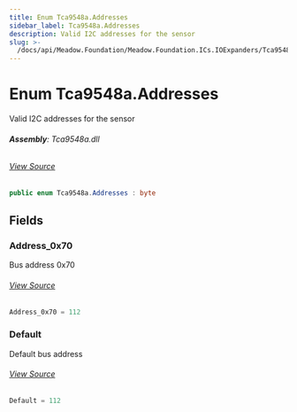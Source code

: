```yaml
---
title: Enum Tca9548a.Addresses
sidebar_label: Tca9548a.Addresses
description: Valid I2C addresses for the sensor
slug: >-
  /docs/api/Meadow.Foundation/Meadow.Foundation.ICs.IOExpanders/Tca9548a.Addresses
---
```

# Enum Tca9548a.Addresses
Valid I2C addresses for the sensor

###### **Assembly**: Tca9548a.dll
###### [View Source](https://github.com/WildernessLabs/Meadow.Foundation.git/blob/develop/Source/Meadow.Foundation.Peripherals/ICs.IOExpanders.TCA9548A/Driver/Tca9548A.Addresses.cs#L8)
```csharp title="Declaration"
public enum Tca9548a.Addresses : byte
```
## Fields
### Address_0x70
Bus address 0x70
###### [View Source](https://github.com/WildernessLabs/Meadow.Foundation.git/blob/develop/Source/Meadow.Foundation.Peripherals/ICs.IOExpanders.TCA9548A/Driver/Tca9548A.Addresses.cs#L13)
```csharp title="Declaration"
Address_0x70 = 112
```
### Default
Default bus address
###### [View Source](https://github.com/WildernessLabs/Meadow.Foundation.git/blob/develop/Source/Meadow.Foundation.Peripherals/ICs.IOExpanders.TCA9548A/Driver/Tca9548A.Addresses.cs#L17)
```csharp title="Declaration"
Default = 112
```
